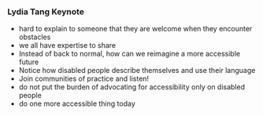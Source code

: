 ### Lydia Tang Keynote

 * hard to explain to someone that they are welcome when they encounter obstacles
 * we all have expertise to share
 * Instead of back to normal, how can we reimagine a more accessible future
 * Notice how disabled people describe themselves and use their language
 * Join communities of practice and listen! 
 * do not put the burden of advocating for accessibility only on disabled people
 * do one more accessible thing today
 
